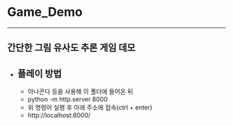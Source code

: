# Game_Demo
---
간단한 그림 유사도 추론 게임 데모
---

- ## 플레이 방법
    - 아나콘다 등을 사용해 이 폴더에 들어온 뒤
    - python -m http.server 8000
    - 위 명령어 실행 후 아래 주소에 접속(ctrl + enter)
    - http://localhost:8000/
